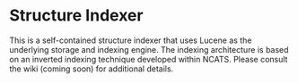 Structure Indexer
=================

This is a self-contained structure indexer that uses Lucene as the
underlying storage and indexing engine. The indexing architecture
is based on an inverted indexing technique developed within NCATS.
Please consult the wiki (coming soon) for additional details.
